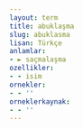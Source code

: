 ```yaml
---
layout: term
title: abuklaşma
slug: abuklasma
lisan: Türkçe
anlamlar:
- ► saçmalaşma
ozellikler:
- - isim
ornekler:
- - ''
orneklerkaynak:
- - ''
---
```

